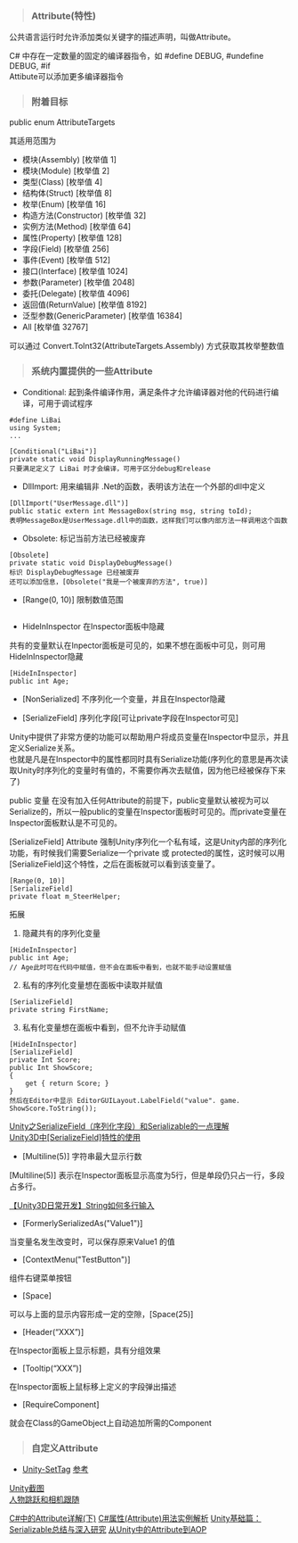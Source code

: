 > ### Attribute(特性)

公共语言运行时允许添加类似关键字的描述声明，叫做Attribute。  

C# 中存在一定数量的固定的编译器指令，如 #define DEBUG, #undefine DEBUG, #if   
Attibute可以添加更多编译器指令

> ### 附着目标

public enum AttributeTargets

其适用范围为 
* 模块(Assembly) [枚举值 1]
* 模块(Module) [枚举值 2]
* 类型(Class) [枚举值 4] 
* 结构体(Struct) [枚举值 8] 
* 枚举(Enum) [枚举值 16]
* 构造方法(Constructor) [枚举值 32] 
* 实例方法(Method) [枚举值 64]
* 属性(Property) [枚举值 128] 
* 字段(Field) [枚举值 256] 
* 事件(Event) [枚举值 512]
* 接口(Interface) [枚举值 1024]
* 参数(Parameter) [枚举值 2048]
* 委托(Delegate) [枚举值 4096]
* 返回值(ReturnValue) [枚举值 8192]
* 泛型参数(GenericParameter) [枚举值 16384]
* All [枚举值 32767]

可以通过 Convert.ToInt32(AttributeTargets.Assembly) 方式获取其枚举整数值

> ### 系统内置提供的一些Attribute

* Conditional: 起到条件编译作用，满足条件才允许编译器对他的代码进行编译，可用于调试程序

```
#define LiBai
using System;
...

[Conditional("LiBai")]
private static void DisplayRunningMessage() 
只要满足定义了 LiBai 时才会编译，可用于区分debug和release
``` 

* DllImport: 用来编辑非 .Net的函数，表明该方法在一个外部的dll中定义

```
[DllImport("UserMessage.dll")]
public static extern int MessageBox(string msg, string toId);
表明MessageBox是UserMessage.dll中的函数，这样我们可以像内部方法一样调用这个函数
```

* Obsolete: 标记当前方法已经被废弃

```
[Obsolete]
private static void DisplayDebugMessage()
标识 DisplayDebugMessage 已经被废弃
还可以添加信息，[Obsolete("我是一个被废弃的方法", true)]
```

* [Range(0, 10)] 限制数值范围

```

```

* HideInInspector 在Inspector面板中隐藏

共有的变量默认在Inpector面板是可见的，如果不想在面板中可见，则可用HideInInspector隐藏

```
[HideInInspector]
public int Age;
```

* [NonSerialized] 不序列化一个变量，并且在Inspector隐藏

* [SerializeField] 序列化字段[可让private字段在Inspector可见]

Unity中提供了非常方便的功能可以帮助用户将成员变量在Inspector中显示，并且定义Serialize关系。   
也就是凡是在Inspector中的属性都同时具有Serialize功能(序列化的意思是再次读取Unity时序列化的变量时有值的，不需要你再次去赋值，因为他已经被保存下来了)

public 变量
	在没有加入任何Attribute的前提下，public变量默认被视为可以Serialize的，所以一般public的变量在Inspector面板时可见的。而private变量在Inspector面板默认是不可见的。
	
[SerializeField] Attribute
	强制Unity序列化一个私有域，这是Unity内部的序列化功能，有时候我们需要Serialize一个private 或 protected的属性，这时候可以用[SerializeField]这个特性，之后在面板就可以看到该变量了。
	
```
[Range(0, 10)]
[SerializeField]
private float m_SteerHelper;
```

拓展
1. 隐藏共有的序列化变量

```
[HideInInspector]
public int Age;
// Age此时可在代码中赋值，但不会在面板中看到，也就不能手动设置赋值
```

2. 私有的序列化变量想在面板中读取并赋值

```
[SerializeField]
private string FirstName;
```

3. 私有化变量想在面板中看到，但不允许手动赋值

```
[HideInInspector]
[SerializeField]
private Int Score;
public Int ShowScore;
{
	get { return Score; }
}
然后在Editor中显示 EditorGUILayout.LabelField("value". game. ShowScore.ToString());
```

[Unity之SerializeField（序列化字段）和Serializable的一点理解](https://blog.csdn.net/Momo_Da/article/details/71427924)   	
[Unity3D中[SerializeField]特性的使用](https://blog.csdn.net/yangyong0717/article/details/71512251/)

* [Multiline(5)] 字符串最大显示行数

[Multiline(5)] 表示在Inspector面板显示高度为5行，但是单段仍只占一行，多段占多行。

[【Unity3D日常开发】String如何多行输入](https://blog.csdn.net/q764424567/article/details/108049944)

* [FormerlySerializedAs("Value1")]

当变量名发生改变时，可以保存原来Value1 的值

* [ContextMenu("TestButton")]

组件右键菜单按钮

* [Space]

可以与上面的显示内容形成一定的空隙，[Space(25)]

* [Header(“XXX”)]

在Inspector面板上显示标题，具有分组效果

* [Tooltip(“XXX”)]

在Inspector面板上鼠标移上定义的字段弹出描述

* [RequireComponent]

就会在Class的GameObject上自动追加所需的Component

> ### 自定义Attribute


* [Unity-SetTag](https://blog.csdn.net/zhanxxiao/article/details/106120872)
[参考](https://www.cnblogs.com/luckboy/archive/2009/07/18/1526083.html)

[Unity截图](https://blog.csdn.net/mingtianqingtian/article/details/109727245)   
[人物跳跃和相机跟随](https://www.bilibili.com/video/av8919490?from=search&seid=1725606209116286885)
<!-- https://www.kancloud.cn/a173512/unity/1359205 -->
<!-- 下标n<sub>3</sub> 上标n<sup>3</sup> -->
<!-- typeof(...).GetProperty(...).GetCustomAttributes(...) -->
[C#中的Attribute详解(下)](https://blog.csdn.net/xiaouncle/article/details/70229119)
[C#属性(Attribute)用法实例解析](https://www.jb51.net/article/54100.htm)
[Unity基础篇：Serializable总结与深入研究](https://blog.csdn.net/fancybit/article/details/107438976)
[从Unity中的Attribute到AOP](https://www.bbsmax.com/A/amd0ERNjzg/)